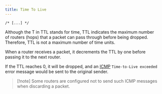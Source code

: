 ```yaml
---
title: Time To Live
---
```


`/* [...] */`

Although the T in TTL stands for time, TTL indicates the maximum number of routers (hops) that a packet can pass through before being dropped. Therefore, TTL is not a maximum number of time units.

When a router receives a packet, it decrements the TTL by one before passing it to the next router.

If the TTL reaches 0, it will be dropped, and an [ICMP](/knowledge/offsec/glossary/ICMP.md) `Time-to-Live exceeded` error message would be sent to the original sender.

> [!note] Some routers are configured not to send such ICMP messages when discarding a packet.
